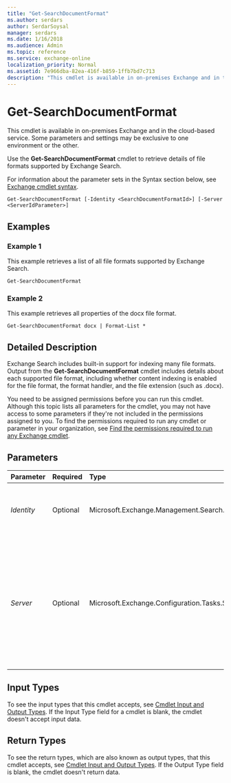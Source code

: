 ```yaml
---
title: "Get-SearchDocumentFormat"
ms.author: serdars
author: SerdarSoysal
manager: serdars
ms.date: 1/16/2018
ms.audience: Admin
ms.topic: reference
ms.service: exchange-online
localization_priority: Normal
ms.assetid: 7e966dba-82ea-416f-b859-1ffb7bd7c713
description: "This cmdlet is available in on-premises Exchange and in the cloud-based service. Some parameters and settings may be exclusive to one environment or the other."
---
```


# Get-SearchDocumentFormat

This cmdlet is available in on-premises Exchange and in the cloud-based service. Some parameters and settings may be exclusive to one environment or the other. 
  
Use the **Get-SearchDocumentFormat** cmdlet to retrieve details of file formats supported by Exchange Search.
  
For information about the parameter sets in the Syntax section below, see [Exchange cmdlet syntax](https://technet.microsoft.com/library/bb123552.aspx). 
  
```
Get-SearchDocumentFormat [-Identity <SearchDocumentFormatId>] [-Server <ServerIdParameter>]

```

## Examples
<a name="Examples"> </a>

### Example 1

This example retrieves a list of all file formats supported by Exchange Search.
  
```
Get-SearchDocumentFormat
```

### Example 2

This example retrieves all properties of the docx file format.
  
```
Get-SearchDocumentFormat docx | Format-List *
```

## Detailed Description
<a name="DetailedDescription"> </a>

Exchange Search includes built-in support for indexing many file formats. Output from the **Get-SearchDocumentFormat** cmdlet includes details about each supported file format, including whether content indexing is enabled for the file format, the format handler, and the file extension (such as .docx).
  
You need to be assigned permissions before you can run this cmdlet. Although this topic lists all parameters for the cmdlet, you may not have access to some parameters if they're not included in the permissions assigned to you. To find the permissions required to run any cmdlet or parameter in your organization, see [Find the permissions required to run any Exchange cmdlet](https://technet.microsoft.com/library/mt432940.aspx).
  
## Parameters
<a name="DetailedDescription"> </a>

|**Parameter**|**Required**|**Type**|**Description**|
|:-----|:-----|:-----|:-----|
| _Identity_ <br/> |Optional  <br/> |Microsoft.Exchange.Management.Search.SearchDocumentFormatId  <br/> |The  _Identity_ parameter specifies the identity of a file format. <br/> |
| _Server_ <br/> |Optional  <br/> |Microsoft.Exchange.Configuration.Tasks.ServerIdParameter  <br/> |This parameter is available only in on-premises Exchange.  <br/> The  _Server_ parameter specifies the name of the server against which the command is executed. <br/> |
   
## Input Types
<a name="InputTypes"> </a>

To see the input types that this cmdlet accepts, see [Cmdlet Input and Output Types](http://go.microsoft.com/fwlink/p/?linkId=616387). If the Input Type field for a cmdlet is blank, the cmdlet doesn't accept input data. 
  
## Return Types
<a name="ReturnTypes"> </a>

To see the return types, which are also known as output types, that this cmdlet accepts, see [Cmdlet Input and Output Types](http://go.microsoft.com/fwlink/p/?linkId=616387). If the Output Type field is blank, the cmdlet doesn't return data. 
  


